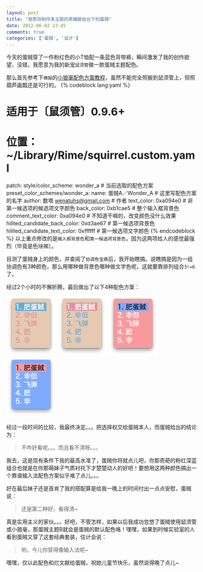 ```yaml
---
layout: post
title: "我愿将制作本主题的荣耀献给台下的蛋贼"
date: 2012-06-02 23:45
comments: true
categories: ['蛋贼', '设计']
---
```

今天的蛋贼穿了一件粉红色的小T恤配一条蓝色背带裤，瞬间激发了我的创作欲望，没错，我愿意为我的新宠```鼠须管```做一款蛋贼主题配色。

那么首先参考下```佛振```的[小狼毫配色方案教程](http://code.google.com/p/rimeime/wiki/CustomizationGuide)，虽然不能完全照搬到鼠须管上，但照葫芦画瓢还是可行的。
{% codeblock lang:yaml %}
# 适用于〔鼠须管〕0.9.6+
# 位置：~/Library/Rime/squirrel.custom.yaml
	
patch:
  style/color_scheme: wonder_a    # 当前选取的配色方案
  preset_color_schemes/wonder_a:
  name: 蛋贼A／Wonder_A    # 这里写配色方案的名字
  author: 数塔 <wenatuhs@gmail.com>    # 作者
  text_color: 0xa094e0    # 非第一候选项的候选项文字颜色
  back_color: 0xb1cae5    # 整个输入框背景色
  comment_text_color: 0xa094e0    # 不知道干嘛的，改变颜色没什么效果
  hilited_candidate_back_color: 0xd3ae67    # 第一候选项背景色
  hilited_candidate_text_color: 0xffffff    # 第一候选项文字颜色
{% endcodeblock %}
以上重点修改的是```输入框背景色```和```第一候选项背景色```，因为这两项给人的感觉最强烈（毕竟是色块嘛）。

目测了蛋贼身上的颜色，并查阅了```协调色宝典```后，我开始瞎搞。说瞎搞是因为一组协调色有3种颜色，那么用哪种做背景色哪种做文字色呢，这就要靠排列组合```3!=6```了。

经过2个小时的不懈折腾，最后做出了以下4种配色方案：

![](/images/20120602/a.png "蛋贼主题A")
![](/images/20120602/b.png "蛋贼主题B")
![](/images/20120602/c.png "蛋贼主题C")
![](/images/20120602/d.png "蛋贼主题D")

经过一段时间的比较，我最终决定。。。把选择权交给蛋贼本人，而蛋贼给出的结论为：
> 不咋好看呢。。。而且看不清呀。。。

我去，这是现有条件下我的最高水准了，蛋贼你将就点儿吧，你那奇葩的粉红深蓝组合也就是在你那萌妹子气质衬托下才楚楚动人的好吧！要想用这两种颜色搞出一个靠谱输入法配色方案似乎难了点儿。。。

好在最后妹子还是首肯了我的搭配算是给我一晚上的时间付出一点点安慰，蛋贼说：
> 还是第二种好，看得清~

真是实用主义的家伙。。。好吧，不管怎样，如果以后我成功忽悠了蛋贼使用鼠须管或小狼毫，那蛋贼主题B就会是蛋贼的默认配色咯！嘿嘿，如果到时候实验室的人看到蛋贼又穿了这套经典套装，估计会说：
> 哟，今儿你穿得像输入法呢~

嘿嘿，仅以此配色和烂文献给蛋贼，祝她儿童节快乐，虽然说得晚了点儿~